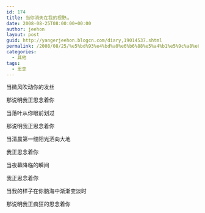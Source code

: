 ```yaml
---
id: 174
title: 当你消失在我的视野…
date: 2008-08-25T08:00:00+00:00
author: jeehon
layout: post
guid: http://yangerjeehon.blogcn.com/diary,19014537.shtml
permalink: /2008/08/25/%e5%bd%93%e4%bd%a0%e6%b6%88%e5%a4%b1%e5%9c%a8%e6%88%91%e7%9a%84%e8%a7%86%e9%87%8e%e2%80%a6/
categories:
  - 其他
tags:
  - 思念
---
```

当微风吹动你的发丝
  
那说明我正思念着你
  
当落叶从你眼前划过
  
那说明我正思念着你
  
当清晨第一缕阳光洒向大地
  
我正思念着你
  
当夜幕降临的瞬间
  
我正思念着你
  
当我的样子在你脑海中渐渐变淡时
  
那说明我正疯狂的思念着你